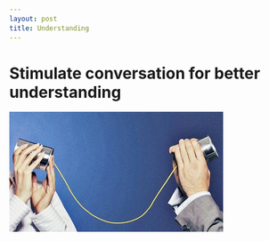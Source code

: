 ```yaml
---
layout: post
title: Understanding 
---
```

# Stimulate conversation for better understanding 

![scrum](/images/conversation.jpg)
